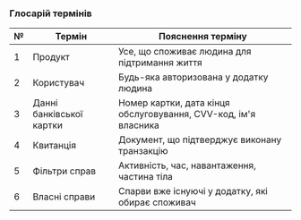 ### Глосарій термінів
| № | Термін |  Пояснення терміну | 
| --- | ---- | --- |
| 1 | Продукт | Усе, що споживає людина для підтримання життя|
| 2 | Користувач   | Будь-яка авторизована у додатку людина  | 
| 3 | Данні банківської картки |  Номер картки, дата кінця обслуговування, CVV-код, ім'я власника |
| 4 | Квитанція   | Документ, що підтверджує виконану транзакцію | 
| 5 | Фільтри справ  | Активність, час, навантаження, частина тіла    | 
| 6 | Власні справи  | Спарви вже існуючі у додатку, які обирає споживач    | 
